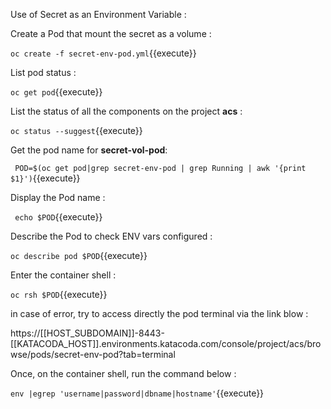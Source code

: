 Use of Secret as an Environment Variable :


Create  a Pod that mount the secret as a volume :


`oc create -f secret-env-pod.yml`{{execute}}

List pod status :

`oc get pod`{{execute}}



List the status of all the components on the project **acs** :

`oc status --suggest`{{execute}}

Get the pod name for  **secret-vol-pod**:

` POD=$(oc get pod|grep secret-env-pod | grep Running | awk '{print $1}')`{{execute}}

Display the Pod name :

` echo $POD`{{execute}}

Describe the Pod to check ENV vars configured :

` oc describe pod $POD `{{execute}}

Enter the container shell :

`oc rsh $POD`{{execute}}

in case of error, try to access directly the pod terminal via the link blow :

https://[[HOST_SUBDOMAIN]]-8443-[[KATACODA_HOST]].environments.katacoda.com/console/project/acs/browse/pods/secret-env-pod?tab=terminal

Once, on the container shell, run the command below :

`env |egrep 'username|password|dbname|hostname'`{{execute}}